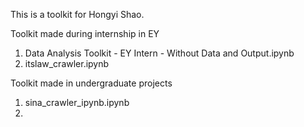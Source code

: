 This is a toolkit for Hongyi Shao.

Toolkit made during internship in EY
1. Data Analysis Toolkit - EY Intern - Without Data and Output.ipynb
2. itslaw_crawler.ipynb

Toolkit made in undergraduate projects
1. sina_crawler_ipynb.ipynb
2. 
